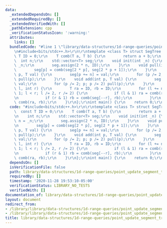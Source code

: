 ```yaml
---
data:
  _extendedDependsOn: []
  _extendedRequiredBy: []
  _extendedVerifiedWith: []
  _pathExtension: cpp
  _verificationStatusIcon: ':warning:'
  attributes:
    links: []
  bundledCode: "#line 1 \"library/data-structures/1d-range-queries/point_update_segment_tree.cpp\"\
    \n#include<bits/stdc++.h>\r\n\r\ntemplate <class T> struct SegTree {\r\n    const\
    \ T ID = 0;\r\n    T comb(T a, T b) {\r\n        return a + b;\r\n    }\r\n  \
    \  int n;\r\n    std::vector<T> seg;\r\n    void init(int _n) {\r\n        n =\
    \ _n;\r\n        seg.assign(2 * n, ID);\r\n    }\r\n    void pull(int p) {\r\n\
    \        seg[p] = comb(seg[2 * p], seg[2 * p + 1]);\r\n    }\r\n    void upd(int\
    \ p, T val) {\r\n        seg[p += n] = val;\r\n        for (p /= 2; p; p /= 2)\
    \ pull(p);\r\n    }\r\n    void add(int p, T val) {\r\n        seg[p += n] +=\
    \ val;\r\n        for (p /= 2; p; p /= 2) pull(p);\r\n    }\r\n    T query(int\
    \ l, int r) {\r\n        T ra = ID, rb = ID;\r\n        for (l += n, r += n +\
    \ 1; l < r; l /= 2, r /= 2) {\r\n            if (l & 1) ra = comb(ra, seg[l++]);\r\
    \n            if (r & 1) rb = comb(seg[--r], rb);\r\n        }\r\n        return\
    \ comb(ra, rb);\r\n    }\r\n};\r\nint main() {\r\n    return 0;\r\n}\r\n"
  code: "#include<bits/stdc++.h>\r\n\r\ntemplate <class T> struct SegTree {\r\n  \
    \  const T ID = 0;\r\n    T comb(T a, T b) {\r\n        return a + b;\r\n    }\r\
    \n    int n;\r\n    std::vector<T> seg;\r\n    void init(int _n) {\r\n       \
    \ n = _n;\r\n        seg.assign(2 * n, ID);\r\n    }\r\n    void pull(int p) {\r\
    \n        seg[p] = comb(seg[2 * p], seg[2 * p + 1]);\r\n    }\r\n    void upd(int\
    \ p, T val) {\r\n        seg[p += n] = val;\r\n        for (p /= 2; p; p /= 2)\
    \ pull(p);\r\n    }\r\n    void add(int p, T val) {\r\n        seg[p += n] +=\
    \ val;\r\n        for (p /= 2; p; p /= 2) pull(p);\r\n    }\r\n    T query(int\
    \ l, int r) {\r\n        T ra = ID, rb = ID;\r\n        for (l += n, r += n +\
    \ 1; l < r; l /= 2, r /= 2) {\r\n            if (l & 1) ra = comb(ra, seg[l++]);\r\
    \n            if (r & 1) rb = comb(seg[--r], rb);\r\n        }\r\n        return\
    \ comb(ra, rb);\r\n    }\r\n};\r\nint main() {\r\n    return 0;\r\n}\r\n"
  dependsOn: []
  isVerificationFile: false
  path: library/data-structures/1d-range-queries/point_update_segment_tree.cpp
  requiredBy: []
  timestamp: '2020-11-28 19:53:10-05:00'
  verificationStatus: LIBRARY_NO_TESTS
  verifiedWith: []
documentation_of: library/data-structures/1d-range-queries/point_update_segment_tree.cpp
layout: document
redirect_from:
- /library/library/data-structures/1d-range-queries/point_update_segment_tree.cpp
- /library/library/data-structures/1d-range-queries/point_update_segment_tree.cpp.html
title: library/data-structures/1d-range-queries/point_update_segment_tree.cpp
---
```

